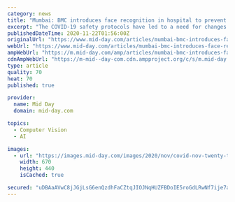 ```yaml
---
category: news
title: "Mumbai: BMC introduces face recognition in hospital to prevent COVID-19 spread"
excerpt: "The COVID-19 safety protocols have led to a need for changes in the attendance system at the Brihanmumbai Municipal Corporation offices. After strong opposition to the fingerprint identification system,"
publishedDateTime: 2020-11-22T01:56:00Z
originalUrl: "https://www.mid-day.com/articles/mumbai-bmc-introduces-face-recognition-in-nair-hospital-to-prevent-covid-19-spread/23100249"
webUrl: "https://www.mid-day.com/articles/mumbai-bmc-introduces-face-recognition-in-nair-hospital-to-prevent-covid-19-spread/23100249"
ampWebUrl: "https://m.mid-day.com/amp/articles/mumbai-bmc-introduces-face-recognition-in-nair-hospital-to-prevent-covid-19-spread/23100249"
cdnAmpWebUrl: "https://m-mid--day-com.cdn.ampproject.org/c/s/m.mid-day.com/amp/articles/mumbai-bmc-introduces-face-recognition-in-nair-hospital-to-prevent-covid-19-spread/23100249"
type: article
quality: 70
heat: 70
published: true

provider:
  name: Mid Day
  domain: mid-day.com

topics:
  - Computer Vision
  - AI

images:
  - url: "https://images.mid-day.com/images/2020/nov/covid-nov-twenty-two-a_d.jpg"
    width: 670
    height: 440
    isCached: true

secured: "uDBAaAVwC8jJGjLsG6enQzdhFaCZtqJIOJNqHUZFBDoIE5roGdLRwNf7ije7a4X+5KDTRYn1+5yapmEIiyiZEviNvtLGeqrlzAPd+9S+u9Sjw5S+88p3EvWc3j71orH6dNSSNPT5nHk/UkiDDZchPv8o/cZ2D0AleiZWMjvXUJ5a6LB2QAHk5T6MXrKZLZRhmFNjcfIEMTnYTOClVpksuaFDNGCv4kCS75HqxazxmapQuXcqi+LIFd38j2W+GSiohpUBMAXmPQdzwgbiIwPWp058R7v4riK/q5gz7AekiHQYrnG1ayQlVyI68pxwwk440Rcv8290b5+Ud3Qg9Uyz84hvAVuaOlpzfeoxGpv8zok=;oPhYhDRQLoD1j42rGHntgg=="
---
```


